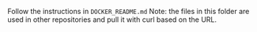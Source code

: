 Follow the instructions in `DOCKER_README.md`
Note:  the files in this folder are used in other repositories and pull it with curl based on the URL.
